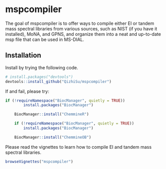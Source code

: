 
<!-- README.md is generated from README.Rmd. Please edit that file -->

# mspcompiler

<!-- badges: start -->
<!-- badges: end -->

The goal of mspcompiler is to offer ways to compile either EI or tandem
mass spectral libraries from various sources, such as NIST (if you have
it installed), MoNA, and GPNS, and organize them into a neat and
up-to-date msp file that can be used in MS-DIAL.

## Installation

Install by trying the following code.

``` r
# install.packages("devtools")
devtools::install_github("QizhiSu/mspcompiler")
```

If and fail, please try:

``` r
if (!requireNamespace("BiocManager", quietly = TRUE))
        install.packages("BiocManager")

    BiocManager::install("ChemmineR")

    if (!requireNamespace("BiocManager", quietly = TRUE))
        install.packages("BiocManager")

    BiocManager::install("ChemmineOB")
```

Please read the vignettes to learn how to compile EI and tandem mass
spectral libraries.

``` r
browseVignettes("mspcompiler")
```
